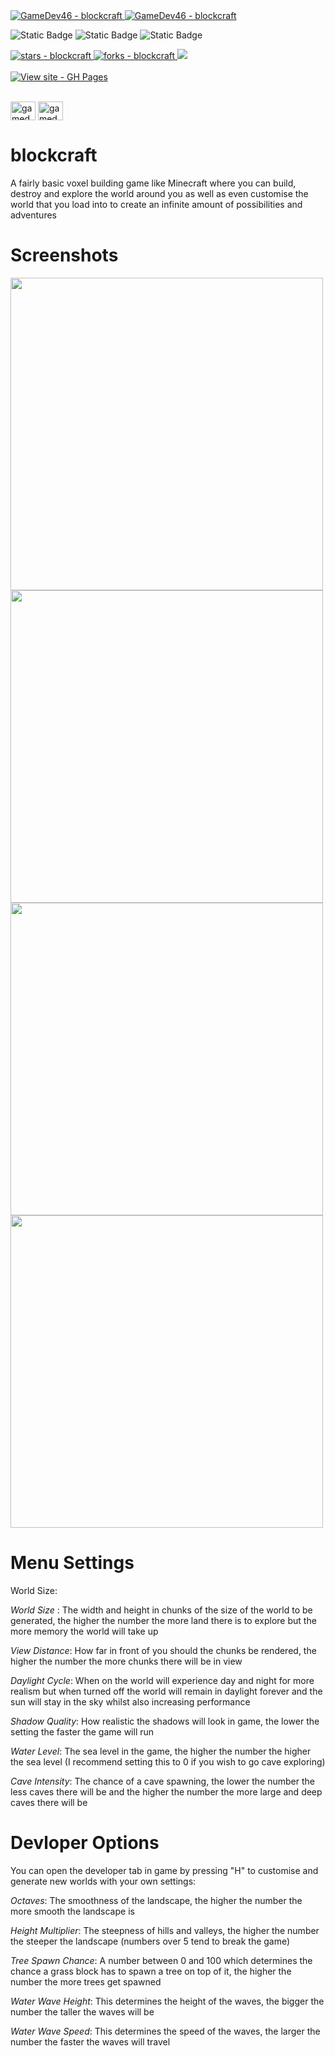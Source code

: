 <a href="https://github.com/GameDev46" title="Go to GitHub repo">
    <img src="https://img.shields.io/static/v1?label=GameDev46&message=|&color=Green&logo=github&style=for-the-badge&labelColor=1f1f22" alt="GameDev46 - blockcraft">
    <img src="https://img.shields.io/badge/Version-1.3.3-green?style=for-the-badge&labelColor=1f1f22&color=Green" alt="GameDev46 - blockcraft">
</a>


![Static Badge](https://img.shields.io/badge/--1f1f22?style=for-the-badge&logo=HTML5)
![Static Badge](https://img.shields.io/badge/--1f1f22?style=for-the-badge&logo=CSS3&logoColor=6060ef)
![Static Badge](https://img.shields.io/badge/--1f1f22?style=for-the-badge&logo=JavaScript)
    
<a href="https://github.com/GameDev46/blockcraft/stargazers">
    <img src="https://img.shields.io/github/stars/GameDev46/blockcraft?style=for-the-badge&labelColor=1f1f22" alt="stars - blockcraft">
</a>
<a href="https://github.com/GameDev46/blockcraft/forks">
    <img src="https://img.shields.io/github/forks/GameDev46/blockcraft?style=for-the-badge&labelColor=1f1f22" alt="forks - blockcraft">
</a>
<a href="https://github.com/GameDev46/blockcraft/issues">
    <img src="https://img.shields.io/github/issues/GameDev46/blockcraft?style=for-the-badge&labelColor=1f1f22&color=blue"/>
 </a>

<br>
<br>

<div align="left">
<a href="https://gamedev46.github.io/blockcraft/">
    <img src="https://img.shields.io/badge/View_site-GH_Pages-2ea44f?style=for-the-badge&labelColor=1f1f22" alt="View site - GH Pages">
</a>
</div>

<br>

<p align="left">
<a href="https://twitter.com/gamedev46" target="blank"><img align="center" src="https://raw.githubusercontent.com/rahuldkjain/github-profile-readme-generator/master/src/images/icons/Social/twitter.svg" alt="gamedev46" height="30" width="40" /></a>
<a href="https://www.youtube.com/c/gamedev46" target="blank"><img align="center" src="https://raw.githubusercontent.com/rahuldkjain/github-profile-readme-generator/master/src/images/icons/Social/youtube.svg" alt="gamedev46" height="30" width="40" /></a>
</p>

# blockcraft

A fairly basic voxel building game like Minecraft where you can build, destroy and explore the world around you as well as even customise the world that you load into to create an infinite amount of possibilities and adventures

# Screenshots

<p>
    <img src="https://github.com/GameDev46/blockcraft/assets/76485006/df19817e-5449-403c-810a-68782fc5e781" width="500">
    <img src="https://github.com/GameDev46/blockcraft/assets/76485006/91929eb9-9fb9-4da3-88d3-a4edd0dced4e" width="500">
    <img src="https://github.com/GameDev46/blockcraft/assets/76485006/e9561054-b221-4b79-a3ab-96fd93f08498" width="500">
    <img src="https://github.com/GameDev46/blockcraft/assets/76485006/08abe614-e941-4a97-83b8-bed34b4b0dab" width="500">
</p>

# Menu Settings

World Size:

*World Size* : The width and height in chunks of the size of the world to be generated, the higher the number the more land there is to explore but the more memory the world will take up

*View Distance*: How far in front of you should the chunks be rendered, the higher the number the more chunks there will be in view

*Daylight Cycle*: When on the world will experience day and night for more realism but when turned off the world will remain in daylight forever and the sun will stay in the sky whilst also increasing performance

*Shadow Quality*:  How realistic the shadows will look in game, the lower the setting the faster the game will run

*Water Level*: The sea level in the game, the higher the number the higher the sea level (I recommend setting this to 0 if you wish to go cave exploring)

*Cave Intensity*: The chance of a cave spawning, the lower the number the less caves there will be and the higher the number the more large and deep caves there will be

# Devloper Options

You can open the developer tab in game by pressing "H" to customise and generate new worlds with your own settings:

*Octaves*: The smoothness of the landscape, the higher the number the more smooth the landscape is

*Height Multiplier*: The steepness of hills and valleys, the higher the number the steeper the landscape (numbers over 5 tend to break the game)

*Tree Spawn Chance*: A number between 0 and 100 which determines the chance a grass block has to spawn a tree on top of it, the higher the number the more trees get spawned

*Water Wave Height*: This determines the height of the waves, the bigger the number the taller the waves will be

*Water Wave Speed*: This determines the speed of the waves, the larger the number the faster the waves will travel
